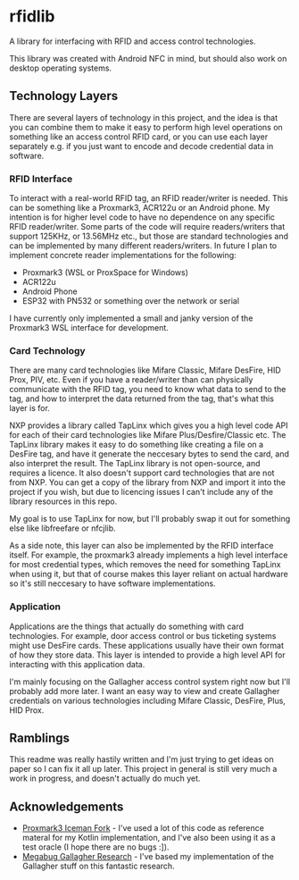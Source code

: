 # rfidlib

A library for interfacing with RFID and access control technologies.

This library was created with Android NFC in mind, but should also work on desktop operating systems.

## Technology Layers

There are several layers of technology in this project, and the idea is that you can combine them to make it easy to perform high level operations on something like an access control RFID card, or you can use each layer separately e.g. if you just want to encode and decode credential data in software.

### RFID Interface

To interact with a real-world RFID tag, an RFID reader/writer is needed. This can be something like a Proxmark3, ACR122u or an Android phone.
My intention is for higher level code to have no dependence on any specific RFID reader/writer. Some parts of the code will require readers/writers that support 125KHz, or 13.56MHz etc., but those are standard technologies and can be implemented by many different readers/writers.
In future I plan to implement concrete reader implementations for the following:
* Proxmark3 (WSL or ProxSpace for Windows)
* ACR122u
* Android Phone
* ESP32 with PN532 or something over the network or serial

I have currently only implemented a small and janky version of the Proxmark3 WSL interface for development.

### Card Technology

There are many card technologies like Mifare Classic, Mifare DesFire, HID Prox, PIV, etc.
Even if you have a reader/writer than can physically communicate with the RFID tag, you need to know what data to send to the tag, and how to interpret the data returned from the tag, that's what this layer is for.

NXP provides a library called TapLinx which gives you a high level code API for each of their card technologies like Mifare Plus/Desfire/Classic etc.
The TapLinx library makes it easy to do something like creating a file on a DesFire tag, and have it generate the neccesary bytes to send the card, and also interpret the result.
The TapLinx library is not open-source, and requires a licence. It also doesn't support card technologies that are not from NXP. You can get a copy of the library from NXP and import it into the project if you wish, but due to licencing issues I can't include any of the library resources in this repo.

My goal is to use TapLinx for now, but I'll probably swap it out for something else like libfreefare or nfcjlib.

As a side note, this layer can also be implemented by the RFID interface itself. For example, the proxmark3 already implements a high level interface for most credential types, which removes the need for something TapLinx when using it, but that of course makes this layer reliant on actual hardware so it's still neccesary to have software implementations.

### Application

Applications are the things that actually do something with card technologies. For example, door access control or bus ticketing systems might use DesFire cards.
These applications usually have their own format of how they store data. This layer is intended to provide a high level API for interacting with this application data.

I'm mainly focusing on the Gallagher access control system right now but I'll probably add more later.
I want an easy way to view and create Gallagher credentials on various technologies including Mifare Classic, DesFire, Plus, HID Prox.

## Ramblings

This readme was really hastily written and I'm just trying to get ideas on paper so I can fix it all up later.
This project in general is still very much a work in progress, and doesn't actually do much yet.

## Acknowledgements

* [Proxmark3 Iceman Fork](https://github.com/RfidResearchGroup/proxmark3) - I've used a lot of this code as reference materal for my Kotlin implementation, and I've also been using it as a test oracle (I hope there are no bugs :]).
* [Megabug Gallagher Research](https://github.com/megabug/gallagher-research) - I've based my implementation of the Gallagher stuff on this fantastic research.
